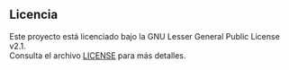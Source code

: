 ## Licencia

Este proyecto está licenciado bajo la GNU Lesser General Public License v2.1.  
Consulta el archivo [LICENSE](./LICENSE) para más detalles.
